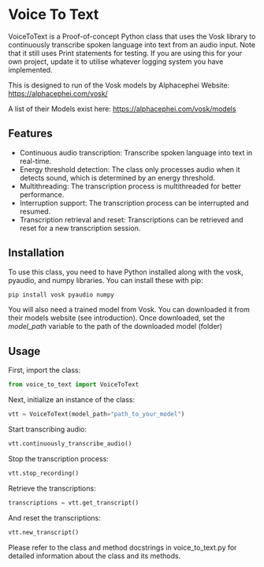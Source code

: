 # Voice To Text

VoiceToText is a Proof-of-concept Python class that uses the Vosk library to continuously transcribe spoken language into text from an audio input. 
Note that it still uses Print statements for testing. If you are using this for your own project, update it to utilise whatever logging system you have implemented.

This is designed to run of the Vosk models by Alphacephei
Website: https://alphacephei.com/vosk/

A list of their Models exist here: https://alphacephei.com/vosk/models

## Features
* Continuous audio transcription: Transcribe spoken language into text in real-time.
* Energy threshold detection: The class only processes audio when it detects sound, which is determined by an energy threshold.
* Multithreading: The transcription process is multithreaded for better performance.
* Interruption support: The transcription process can be interrupted and resumed.
* Transcription retrieval and reset: Transcriptions can be retrieved and reset for a new transcription session.

## Installation

To use this class, you need to have Python installed along with the vosk, pyaudio, and numpy libraries. You can install these with pip:

```bash
pip install vosk pyaudio numpy
```

You will also need a trained model from Vosk. You can downloaded it from their models website (see introduction).
Once downloaded, set the _model_path_ variable to the path of the downloaded model (folder)

## Usage

First, import the class:
```python
from voice_to_text import VoiceToText
```

Next, initialize an instance of the class:
```python
vtt = VoiceToText(model_path="path_to_your_model")
```

Start transcribing audio:
```python
vtt.continuously_transcribe_audio()
```

Stop the transcription process:
```python
vtt.stop_recording()
```

Retrieve the transcriptions:
```python
transcriptions = vtt.get_transcript()
```

And reset the transcriptions:
```python
vtt.new_transcript()
```

Please refer to the class and method docstrings in voice_to_text.py for detailed information about the class and its methods.